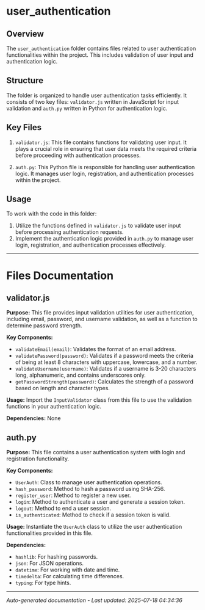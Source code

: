 # user_authentication

## Overview
The `user_authentication` folder contains files related to user authentication functionalities within the project. This includes validation of user input and authentication logic.

## Structure
The folder is organized to handle user authentication tasks efficiently. It consists of two key files: `validator.js` written in JavaScript for input validation and `auth.py` written in Python for authentication logic.

## Key Files
1. `validator.js`: This file contains functions for validating user input. It plays a crucial role in ensuring that user data meets the required criteria before proceeding with authentication processes.
   
2. `auth.py`: This Python file is responsible for handling user authentication logic. It manages user login, registration, and authentication processes within the project.

## Usage
To work with the code in this folder:
1. Utilize the functions defined in `validator.js` to validate user input before processing authentication requests.
2. Implement the authentication logic provided in `auth.py` to manage user login, registration, and authentication processes effectively.

---

# Files Documentation

## validator.js

**Purpose:** This file provides input validation utilities for user authentication, including email, password, and username validation, as well as a function to determine password strength.

**Key Components:**
- `validateEmail(email)`: Validates the format of an email address.
- `validatePassword(password)`: Validates if a password meets the criteria of being at least 8 characters with uppercase, lowercase, and a number.
- `validateUsername(username)`: Validates if a username is 3-20 characters long, alphanumeric, and contains underscores only.
- `getPasswordStrength(password)`: Calculates the strength of a password based on length and character types.

**Usage:** Import the `InputValidator` class from this file to use the validation functions in your authentication logic.

**Dependencies:** None

## auth.py

**Purpose:** This file contains a user authentication system with login and registration functionality.

**Key Components:**
- `UserAuth`: Class to manage user authentication operations.
- `hash_password`: Method to hash a password using SHA-256.
- `register_user`: Method to register a new user.
- `login`: Method to authenticate a user and generate a session token.
- `logout`: Method to end a user session.
- `is_authenticated`: Method to check if a session token is valid.

**Usage:** Instantiate the `UserAuth` class to utilize the user authentication functionalities provided in this file.

**Dependencies:**
- `hashlib`: For hashing passwords.
- `json`: For JSON operations.
- `datetime`: For working with date and time.
- `timedelta`: For calculating time differences.
- `typing`: For type hints.

---
*Auto-generated documentation - Last updated: 2025-07-18 04:34:36*
